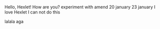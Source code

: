 Hello, Hexlet! How are you?
experiment with amend
20 january
23 january
I love Hexlet
I can not do this

lalala
aga

